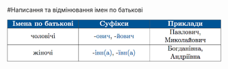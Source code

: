 #Написання та вiдмiнювання iмен по батьковi

<div class="center">
<img src="../pics/5/20.png" width="500px" class="center"/>
</div>
<br>